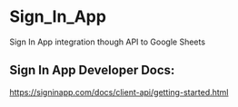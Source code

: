 # Sign_In_App
Sign In App integration though API to Google Sheets
## Sign In App Developer Docs:  
https://signinapp.com/docs/client-api/getting-started.html
